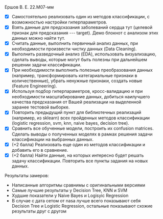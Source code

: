 Ершов В. Е. 22.М07-мм
- [X] Самостоятельно реализовать один из методов классификации, с возможностью настройки гиперпараметров.
- [X] Взять данные для предсказания заболеваний сердца тут (целевой признак для предсказания --- target). Демо блокнот с анализом этих данных можно найти тут.
- [X] Считать данные, выполнить первичный анализ данных, при необходимости произвести чистку данных (Data Cleaning).
- [X] Выполнить разведочный анализ (EDA), использовать визуализацию, сделать выводы, которые могут быть полезны при дальнейшем решении задачи классификации.
- [X] При необходимости выполнить полезные преобразования данных (например, трансформировать категариальные признаки в количественные), убрать ненужные признаки, создать новые (Feature Engineering).
- [X] Используя подбор гиперпараметров, кросс-валидацию и при необходимости масштабирование данных, добиться наилучшего качества предсказания от Вашей реализации на выделенной заранее тестовой выборке.
- [X] Повторить предыдущий пункт для библиотечных реализаций (например, из sklearn) всех пройденных методов классификации (logistic regression, svm, knn, naive bayes, decision tree).
- [X] Сравнить все обученные модели, построить их confusion matrices. Сделать выводы о полученных моделях в рамках решения задачи классификации на выбранных данных.
- [X] (+2 балла) Реализовать еще один из методов классификации и добавить его в сравнение.
- [X] (+2 балла) Найти данные, на которых интересно будет решать задачу классификации. Повторить все пункты задания на новых данных.

Результаты замеров:
- Написанные алгоритмы сравнимы с оригинальными версиями
- Самые лучшие результаты у Decision Tree, KNN и SVM
- Худшие показатели у Naive Bayes и Logisyic Regression
- В случае с дата сетом от nasa лучше всего показывают себя Decision Tree и Logistic Regression, остальные показывают схожие результаты друг с другом